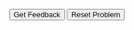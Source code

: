 <div id="sortableTrash" class="sortable-code"></div> 
<div id="sortable" class="sortable-code"></div> 
<div style="clear:both;"></div> 
<p> 
    <input id="feedbackLink" value="Get Feedback" type="button" /> 
    <input id="newInstanceLink" value="Reset Problem" type="button" /> 
</p> 
<script type="text/javascript"> 
(function(){
  var initial = "# Your Name\n" +
    "# The Date\n" +
    "# Create three columns of the top 5 selling videogames of all-time\n" +
    "print(&quot;{:20}{:&gt;15}{:&gt;20}&quot;.format(&quot;Game&quot;, &quot;Sales (In Millions)&quot;, &quot;Platform&quot;))\n" +
    "print(&quot;{:20}{:&gt;10}{:&gt;30}&quot;.format(&quot;Minecraft&quot;,238,&quot;Multi-platform&quot;))\n" +
    "print(&quot;{:20}{:&gt;10}{:&gt;30}&quot;.format(&quot;Grand Theft Auto V&quot;,168,&quot;Multi-platform&quot;))\n" +
    "print(&quot;{:20}{:&gt;10}{:&gt;30}&quot;.format(&quot;Tetris (EA)&quot;,100,&quot;Mobile&quot;))\n" +
    "print(&quot;{:20}{:&gt;10}{:&gt;30}&quot;.format(&quot;Wii Sports&quot;,82.9,&quot;Nintendo Wii&quot;))\n" +
    "print(&quot;{:20}{:&gt;10}{:&gt;30}&quot;.format(&quot;PUBG&quot;,75,&quot;Multi-platform&quot;))";
  var parsonsPuzzle = new ParsonsWidget({
    "sortableId": "sortable",
    "max_wrong_lines": 10,
    "grader": ParsonsWidget._graders.LineBasedGrader,
    "exec_limit": 2500,
    "can_indent": true,
    "x_indent": 50,
    "lang": "en",
    "show_feedback": true
  });
  parsonsPuzzle.init(initial);
  parsonsPuzzle.shuffleLines();
  $("#newInstanceLink").click(function(event){ 
      event.preventDefault(); 
      parsonsPuzzle.shuffleLines(); 
  }); 
  $("#feedbackLink").click(function(event){ 
      event.preventDefault(); 
      parsonsPuzzle.getFeedback(); 
  }); 
})(); 
</script>
